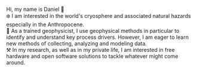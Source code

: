 Hi, my name is Daniel 👋\
:snowflake: I am interested in the world's cryosphere and associated natural hazards especially in the Anthropocene.\
:telescope: As a trained geophysicist, I use geophysical methods in particular to identify and understand key process drivers. However, I am eager to learn new methods of collecting, analyzing and modeling data.\
:hammer_and_pick: In my research, as well as in my private life, I am interested in free hardware and open software solutions to tackle whatever might come around.      

<!--
**da0bi/da0bi** is a ✨ _special_ ✨ repository because its `README.md` (this file) appears on your GitHub profile.

Here are some ideas to get you started:

- 🔭 I’m currently working on ...
- 🌱 I’m currently learning ...
- 👯 I’m looking to collaborate on ...
- 🤔 I’m looking for help with ...
- 💬 Ask me about ...
- 📫 How to reach me: ...
- 😄 Pronouns: ...
- ⚡ Fun fact: ...
-->
